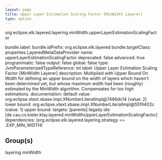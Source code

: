 ```yaml
---
layout: page
title: Upper Layer Estimation Scaling Factor [MinWidth Layerer]
type: option
---
```

org.eclipse.elk.layered.layering.minWidth.upperLayerEstimationScalingFactor

bundle.label: 
bundle.idPrefix: org.eclipse.elk.layered
bundle.targetClass: properties.LayeredMetaDataProvider
name: upperLayerEstimationScalingFactor
deprecated: false
advanced: true
programmatic: false
output: false
global: false
type: JvmParameterizedTypeReference: int
label: Upper Layer Estimation Scaling Factor [MinWidth Layerer]
description: Multiplied with Upper Bound On Width for defining an upper bound on the width of layers which
                haven't been determined yet, but whose maximum width had been (roughly) estimated by the MinWidth
                algorithm. Compensates for too high estimations.
documentation: 
default value: org.eclipse.xtext.xbase.impl.XNumberLiteralImpl@7466dc14 (value: 2)
lower bound: org.eclipse.xtext.xbase.impl.XNumberLiteralImpl@55f9402c (value: 1)
upper bound: 
targets: [parents]
legady ids: [de.cau.cs.kieler.klay.layered.minWidthUpperLayerEstimationScalingFactor]
dependencies: (org.eclipse.elk.layered.layering.strategy == <XFeatureCallImplCustom>.EXP_MIN_WIDTH)

## Group(s)
layering minWidth 


